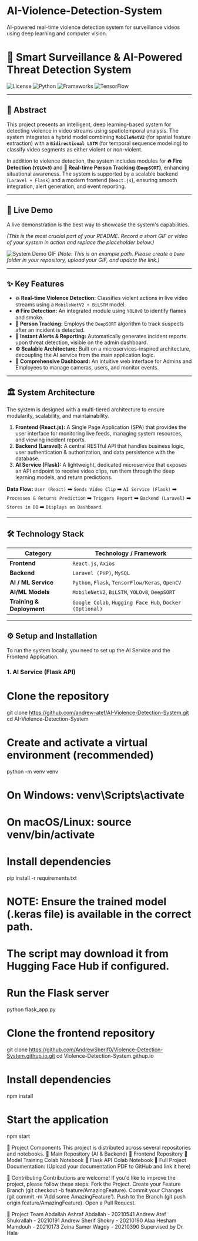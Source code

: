 # AI-Violence-Detection-System

AI-powered real-time violence detection system for surveillance videos using deep learning and computer vision.

# 🚀 Smart Surveillance & AI-Powered Threat Detection System

![License](https://img.shields.io/badge/License-MIT-blue)
![Python](https://img.shields.io/badge/Python-3.9+-yellow.svg)
![Frameworks](https://img.shields.io/badge/Frameworks-Flask%20%7C%20React%20%7C%20Laravel-green.svg)
![TensorFlow](https://img.shields.io/badge/TensorFlow-2.x-orange.svg)

---

## 📜 Abstract

This project presents an intelligent, deep learning-based system for detecting violence in video streams using spatiotemporal analysis. The system integrates a hybrid model combining **`MobileNetV2`** (for spatial feature extraction) with a **`Bidirectional LSTM`** (for temporal sequence modeling) to classify video segments as either violent or non-violent.

In addition to violence detection, the system includes modules for **🔥 Fire Detection (`YOLOv8`)** and **🧍 Real-time Person Tracking (`DeepSORT`)**, enhancing situational awareness. The system is supported by a scalable backend (`Laravel + Flask`) and a modern frontend (`React.js`), ensuring smooth integration, alert generation, and event reporting.

---

## 🎥 Live Demo

A live demonstration is the best way to showcase the system's capabilities.

_(This is the most crucial part of your README. Record a short GIF or video of your system in action and replace the placeholder below.)_

![System Demo GIF](https://github.com/andrew-atef/AI-Violence-Detection-System/blob/main/Demo/demo.gif)
_(Note: This is an example path. Please create a `Demo` folder in your repository, upload your GIF, and update the link.)_

---

## ✨ Key Features

- **💥 Real-time Violence Detection:** Classifies violent actions in live video streams using a `MobileNetV2 + BiLSTM` model.
- **🔥 Fire Detection:** An integrated module using `YOLOv8` to identify flames and smoke.
- **🧍 Person Tracking:** Employs the `DeepSORT` algorithm to track suspects after an incident is detected.
- **🚨 Instant Alerts & Reporting:** Automatically generates incident reports upon threat detection, visible on the admin dashboard.
- **⚙️ Scalable Architecture:** Built on a microservices-inspired architecture, decoupling the AI service from the main application logic.
- **👤 Comprehensive Dashboard:** An intuitive web interface for Admins and Employees to manage cameras, users, and monitor events.

---

## 🏛️ System Architecture

The system is designed with a multi-tiered architecture to ensure modularity, scalability, and maintainability.

1.  **Frontend (React.js):** A Single Page Application (SPA) that provides the user interface for monitoring live feeds, managing system resources, and viewing incident reports.
2.  **Backend (Laravel):** A central RESTful API that handles business logic, user authentication & authorization, and data persistence with the database.
3.  **AI Service (Flask):** A lightweight, dedicated microservice that exposes an API endpoint to receive video clips, run them through the deep learning models, and return predictions.

**Data Flow:**
`User (React)` ➡️ `Sends Video Clip` ➡️ `AI Service (Flask)` ➡️ `Processes & Returns Prediction` ➡️ `Triggers Report` ➡️ `Backend (Laravel)` ➡️ `Stores in DB` ➡️ `Displays on Dashboard`.

---

## 🛠️ Technology Stack

| Category                  | Technology / Framework                                  |
| ------------------------- | ------------------------------------------------------- |
| **Frontend**              | `React.js`, `Axios`                                     |
| **Backend**               | `Laravel (PHP)`, `MySQL`                                |
| **AI / ML Service**       | `Python`, `Flask`, `TensorFlow/Keras`, `OpenCV`         |
| **AI/ML Models**          | `MobileNetV2`, `BiLSTM`, `YOLOv8`, `DeepSORT`           |
| **Training & Deployment** | `Google Colab`, `Hugging Face Hub`, `Docker (Optional)` |

---

## ⚙️ Setup and Installation

To run the system locally, you need to set up the AI Service and the Frontend Application.

### 1. AI Service (Flask API)


# Clone the repository
git clone https://github.com/andrew-atef/AI-Violence-Detection-System.git
cd AI-Violence-Detection-System

# Create and activate a virtual environment (recommended)
python -m venv venv
# On Windows: venv\Scripts\activate
# On macOS/Linux: source venv/bin/activate

# Install dependencies
pip install -r requirements.txt

# NOTE: Ensure the trained model (.keras file) is available in the correct path.
# The script may download it from Hugging Face Hub if configured.

# Run the Flask server
python flask_app.py


# Clone the frontend repository
git clone https://github.com/AndrewSherif0/Violence-Detection-System.githup.io.git
cd Violence-Detection-System.githup.io

# Install dependencies
npm install

# Start the application
npm start


📁 Project Components
This project is distributed across several repositories and notebooks.
🔗 Main Repository (AI & Backend)
🔗 Frontend Repository
🔗 Model Training Colab Notebook
🔗 Flask API Colab Notebook
🔗 Full Project Documentation: (Upload your documentation PDF to GitHub and link it here)

🤝 Contributing
Contributions are welcome! If you'd like to improve the project, please follow these steps:
Fork the Project.
Create your Feature Branch (git checkout -b feature/AmazingFeature).
Commit your Changes (git commit -m 'Add some AmazingFeature').
Push to the Branch (git push origin feature/AmazingFeature).
Open a Pull Request.

👥 Project Team
Abdallah Ashraf Abdallah - 20210541
Andrew Atef Shukrallah - 20210191
Andrew Sherif Shokry - 20210190
Alaa Hesham Mamdouh - 20210173
Zeina Samer Wagdy - 20210390
Supervised by
Dr. Hala
```
